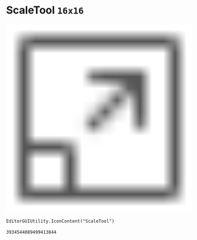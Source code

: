 # ScaleTool `16x16`
<img src="/img/ScaleTool.png" width=512 height=512>

``` CSharp
EditorGUIUtility.IconContent("ScaleTool")
```
```
3934544089499413844
```
